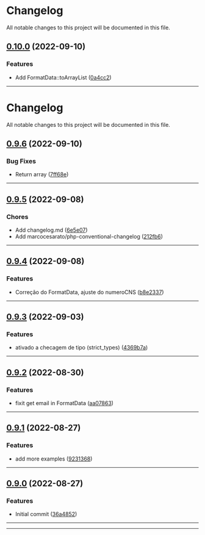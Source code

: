 <!--- BEGIN HEADER -->
# Changelog

All notable changes to this project will be documented in this file.
<!--- END HEADER -->

## [0.10.0](https://github.com/gilcleis/search-cns/compare/0.9.6...0.10.0) (2022-09-10)

### Features

* Add FormatData::toArrayList ([0a4cc2](https://github.com/gilcleis/search-cns/commit/0a4cc23ad1eb95b62fc1b9d7f7d9cb5abbf5686f))


---

<!--- BEGIN HEADER -->
# Changelog

All notable changes to this project will be documented in this file.
<!--- END HEADER -->

## [0.9.6](https://github.com/gilcleis/search-cns/compare/0.9.5...0.9.6) (2022-09-10)

### Bug Fixes

* Return array ([7ff68e](https://github.com/gilcleis/search-cns/commit/7ff68e1070198b7ca726c26741f23464976f63e4))


---

## [0.9.5](https://github.com/gilcleis/search-cns/compare/0.9.4...0.9.5) (2022-09-08)

### Chores

* Add changelog.md ([6e5e07](https://github.com/gilcleis/search-cns/commit/6e5e07cb0e0a19f98e108e33864b7eb95b75ebcf))
* Add marcocesarato/php-conventional-changelog ([212fb6](https://github.com/gilcleis/search-cns/commit/212fb6adedf822e4c1df8e16c685d9485bf9f703))


---

## [0.9.4](https://github.com/gilcleis/search-cns/compare/0.9.3...0.9.4) (2022-09-08)

### Features
* Correção do FormatData, ajuste do numeroCNS ([b8e2337](https://github.com/gilcleis/search-cns/commit/b8e233746d35171bca28f862303fce7a726863a1))
---
## [0.9.3](https://github.com/gilcleis/search-cns/compare/0.9.2...0.9.3) (2022-09-03)

### Features
* ativado a checagem de tipo (strict_types) ([4369b7a](https://github.com/gilcleis/search-cns/commit/4369b7a8954e81879912512f76f943751958e1bd))
---
## [0.9.2](https://github.com/gilcleis/search-cns/compare/0.9.1...0.9.2) (2022-08-30)

### Features
* fixit get email in FormatData ([aa07863]((https://github.com/gilcleis/search-cns/commit/aa07863376d5ea9c63bbf1cf45c661b63851ad88)))
---
## [0.9.1](https://github.com/gilcleis/search-cns/compare/0.9.0...0.9.2) (2022-08-27)

### Features
* add more examples ([9231368]((https://github.com/gilcleis/search-cns/commit/231368de4b38820f150b092d694d505e7bcab54)))
---
## [0.9.0]() (2022-08-27)

### Features
* Initial commit ([36a4852]((https://github.com/gilcleis/search-cns/commit/36a4852c1012dd1583075268b275607eb13ffadb)))
---


---

